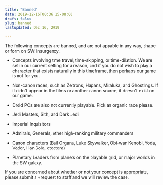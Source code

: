 ```yaml
---
title: "Banned"
date: 2019-12-16T00:36:15-08:00
draft: false
slug: banned
lastupdated: Dec 16, 2019

---
```


The following concepts are banned, and are not appable in any way, shape or form on SW: Insurgency.

* Concepts involving time travel, time-skipping, or time-dilation. We are set in our current setting for a reason, and if you do not wish to play a character that exists naturally in this timeframe, then perhaps our game is not for you.

* Non-canon races, such as Zeltrons, Hapans, Miraluka, and Ghostlings. If it didn't appear in the films or another canon source, it doesn't exist on our game.

* Droid PCs are also not currently playable. Pick an organic race please.

* Jedi Masters, Sith, and Dark Jedi

* Imperial Inquisitors

* Admirals, Generals, other high-ranking military commanders

* Canon characters (Bail Organa, Luke Skywalker, Obi-wan Kenobi, Yoda, Vader, Han Solo, etcetera)

* Planetary Leaders from planets on the playable grid, or major worlds in the SW galaxy.

If you are concerned about whether or not your concept is appropriate, please submit a +request to staff and we will review the case.